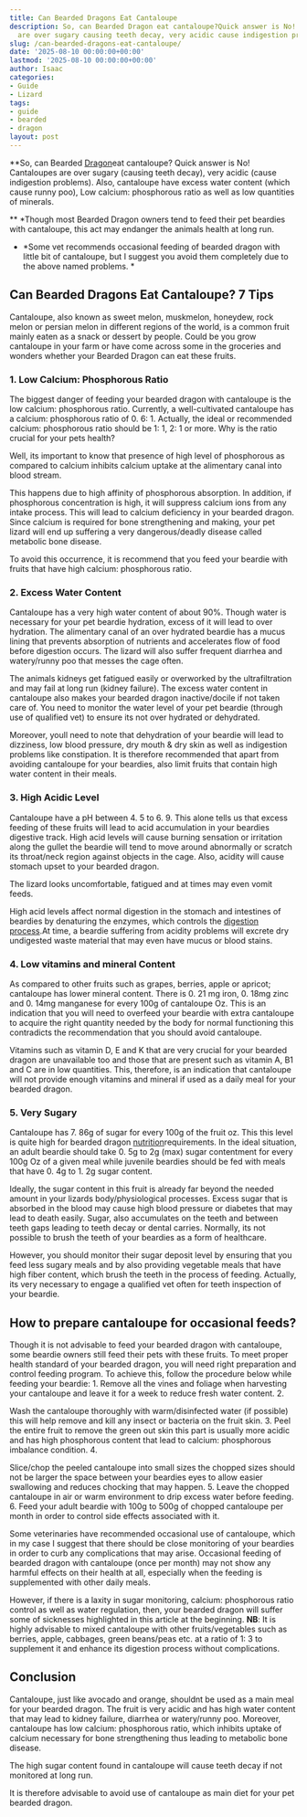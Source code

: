 ```yaml
---
title: Can Bearded Dragons Eat Cantaloupe
description: So, can Bearded Dragon eat cantaloupe?Quick answer is No! Cantaloupes
  are over sugary causing teeth decay, very acidic cause indigestion problems.
slug: /can-bearded-dragons-eat-cantaloupe/
date: '2025-08-10 00:00:00+00:00'
lastmod: '2025-08-10 00:00:00+00:00'
author: Isaac
categories:
- Guide
- Lizard
tags:
- guide
- bearded
- dragon
layout: post
---
```

**So, can Bearded [Dragon](https://pestpolicy.com/can-bearded-dragons-eat-bananas/)eat cantaloupe? Quick answer is No! Cantaloupes are over sugary (causing teeth decay), very acidic (cause indigestion problems). Also, cantaloupe have excess water content (which cause runny poo), Low calcium: phosphorous ratio as well as low quantities of minerals.

** *Though most Bearded Dragon owners tend to feed their pet beardies with cantaloupe, this act may endanger the animals health at long run.

* *Some vet recommends occasional feeding of bearded dragon with little bit of cantaloupe, but I suggest you avoid them completely due to the above named problems. *

##  Can Bearded Dragons Eat Cantaloupe? 7 Tips

Cantaloupe, also known as sweet melon, muskmelon, honeydew, rock melon or persian melon in different regions of the world, is a common fruit mainly eaten as a snack or dessert by people. Could be you grow cantaloupe in your farm or have come across some in the groceries and wonders whether your Bearded Dragon can eat these fruits.

###  1. Low Calcium: Phosphorous Ratio

The biggest danger of feeding your bearded dragon with cantaloupe is the low calcium: phosphorous ratio. Currently, a well-cultivated cantaloupe has a calcium: phosphorous ratio of 0. 6: 1. Actually, the ideal or recommended calcium: phosphorous ratio should be 1: 1, 2: 1 or more. Why is the ratio crucial for your pets health?

Well, its important to know that presence of high level of phosphorous as compared to calcium inhibits calcium uptake at the alimentary canal into blood stream.

This happens due to high affinity of phosphorous absorption. In addition, if phosphorous concentration is high, it will suppress calcium ions from any intake process. This will lead to calcium deficiency in your bearded dragon. Since calcium is required for bone strengthening and making, your pet lizard will end up suffering a very dangerous/deadly disease called metabolic bone disease.

To avoid this occurrence, it is recommend that you feed your beardie with fruits that have high calcium: phosphorous ratio.

###  2. Excess Water Content

Cantaloupe has a very high water content of about 90%. Though water is necessary for your pet beardie hydration, excess of it will lead to over hydration. The alimentary canal of an over hydrated beardie has a mucus lining that prevents absorption of nutrients and accelerates flow of food before digestion occurs. The lizard will also suffer frequent diarrhea and watery/runny poo that messes the cage often.

The animals kidneys get fatigued easily or overworked by the ultrafiltration and may fail at long run (kidney failure). The excess water content in cantaloupe also makes your bearded dragon inactive/docile if not taken care of. You need to monitor the water level of your pet beardie (through use of qualified vet) to ensure its not over hydrated or dehydrated.

Moreover, youll need to note that dehydration of your beardie will lead to dizziness, low blood pressure, dry mouth & dry skin as well as indigestion problems like constipation. It is therefore recommended that apart from avoiding cantaloupe for your beardies, also limit fruits that contain high water content in their meals.

###  3. High Acidic Level

Cantaloupe have a pH between 4. 5 to 6. 9. This alone tells us that excess feeding of these fruits will lead to acid accumulation in your beardies digestive track. High acid levels will cause burning sensation or irritation along the gullet the beardie will tend to move around abnormally or scratch its throat/neck region against objects in the cage. Also, acidity will cause stomach upset to your bearded dragon.

The lizard looks uncomfortable, fatigued and at times may even vomit feeds.

High acid levels affect normal digestion in the stomach and intestines of beardies by denaturing the enzymes, which controls the [digestion process](https://pestpolicy.com/can-bearded-dragons-eat-cucumbers/).At time, a beardie suffering from acidity problems will excrete dry undigested waste material that may even have mucus or blood stains.

###  4. Low vitamins and mineral Content

As compared to other fruits such as grapes, berries, apple or apricot; cantaloupe has lower mineral content. There is 0. 21 mg iron, 0. 18mg zinc and 0. 14mg manganese for every 100g of cantaloupe Oz. This is an indication that you will need to overfeed your beardie with extra cantaloupe to acquire the right quantity needed by the body for normal functioning this contradicts the recommendation that you should avoid cantaloupe.

Vitamins such as vitamin D, E and K that are very crucial for your bearded dragon are unavailable too and those that are present such as vitamin A, B1 and C are in low quantities. This, therefore, is an indication that cantaloupe will not provide enough vitamins and mineral if used as a daily meal for your bearded dragon.

###  5. Very Sugary

Cantaloupe has 7. 86g of sugar for every 100g of the fruit oz. This this level is quite high for bearded dragon [nutrition](https://pestpolicy.com/can-bearded-dragons-eat-apples/)requirements. In the ideal situation, an adult beardie should take 0. 5g to 2g (max) sugar contentment for every 100g Oz of a given meal while juvenile beardies should be fed with meals that have 0. 4g to 1. 2g sugar content.

Ideally, the sugar content in this fruit is already far beyond the needed amount in your lizards body/physiological processes. Excess sugar that is absorbed in the blood may cause high blood pressure or diabetes that may lead to death easily. Sugar, also accumulates on the teeth and between teeth gaps leading to teeth decay or dental carries. Normally, its not possible to brush the teeth of your beardies as a form of healthcare.

However, you should monitor their sugar deposit level by ensuring that you feed less sugary meals and by also providing vegetable meals that have high fiber content, which brush the teeth in the process of feeding. Actually, its very necessary to engage a qualified vet often for teeth inspection of your beardie.

##  How to prepare cantaloupe for occasional feeds?

Though it is not advisable to feed your bearded dragon with cantaloupe, some beardie owners still feed their pets with these fruits. To meet proper health standard of your bearded dragon, you will need right preparation and control feeding program. To achieve this, follow the procedure below while feeding your beardie: 1. Remove all the vines and foliage when harvesting your cantaloupe and leave it for a week to reduce fresh water content. 2.

Wash the cantaloupe thoroughly with warm/disinfected water (if possible) this will help remove and kill any insect or bacteria on the fruit skin. 3. Peel the entire fruit to remove the green out skin this part is usually more acidic and has high phosphorous content that lead to calcium: phosphorous imbalance condition. 4.

Slice/chop the peeled cantaloupe into small sizes the chopped sizes should not be larger the space between your beardies eyes to allow easier swallowing and reduces chocking that may happen. 5. Leave the chopped cantaloupe in air or warm environment to drip excess water before feeding. 6. Feed your adult beardie with 100g to 500g of chopped cantaloupe per month in order to control side effects associated with it.

Some veterinaries have recommended occasional use of cantaloupe, which in my case I suggest that there should be close monitoring of your beardies in order to curb any complications that may arise. Occasional feeding of bearded dragon with cantaloupe (once per month) may not show any harmful effects on their health at all, especially when the feeding is supplemented with other daily meals.

However, if there is a laxity in sugar monitoring, calcium: phosphorous ratio control as well as water regulation, then, your bearded dragon will suffer some of sicknesses highlighted in this article at the beginning. **NB**: It is highly advisable to mixed cantaloupe with other fruits/vegetables such as berries, apple, cabbages, green beans/peas etc. at a ratio of 1: 3 to supplement it and enhance its digestion process without complications.

##  Conclusion

Cantaloupe, just like avocado and orange, shouldnt be used as a main meal for your bearded dragon. The fruit is very acidic and has high water content that may lead to kidney failure, diarrhea or watery/runny poo. Moreover, cantaloupe has low calcium: phosphorous ratio, which inhibits uptake of calcium necessary for bone strengthening thus leading to metabolic bone disease.

The high sugar content found in cantaloupe will cause teeth decay if not monitored at long run.

It is therefore advisable to avoid use of cantaloupe as main diet for your pet bearded dragon.
